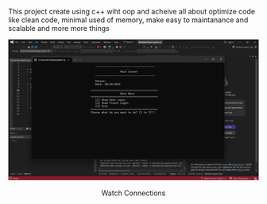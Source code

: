 This project create using c++ wiht oop and acheive all about optimize code like clean code, minimal used of memory, make easy to maintanance and scalable and more more things


<div align="center">
  <img src="https://raw.githubusercontent.com/mazinalnaimat/Bank-System-Console-Using-C-/refs/heads/main/Preview%20Imgs/1.png" alt="Watch Connections" width="600"/>
  <p>Watch Connections</p>
</div>

